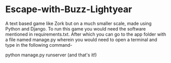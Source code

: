 # Escape-with-Buzz-Lightyear
A text based game like Zork but on a much smaller scale, made using Python and Django. To run this game you would need the software mentioned in requirements.txt.
After which you can go to the app folder with a file named manage.py wherein you would need to open a terminal and type in the following command-


python manage.py runserver (and that's it!)
